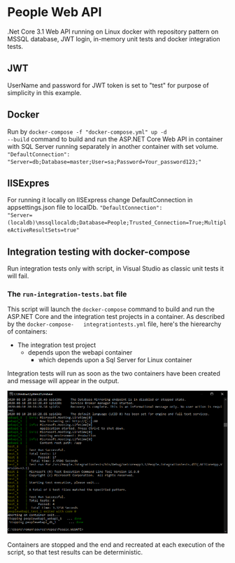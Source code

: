 # People Web API
.Net Core 3.1 Web API running on Linux docker with repository pattern on MSSQL database, JWT login, in-memory unit tests and docker integration tests.

## JWT
UserName and password for JWT token is set to "test" for purpose of simplicity in this example.

## Docker
Run by <code>docker-compose -f "docker-compose.yml" up -d --build</code> command to build and run the ASP.NET Core Web API in container with SQL Server running separately in another container with set volume. <code>"DefaultConnection": "Server=db;Database=master;User=sa;Password=Your_password123;"</code>

## IISExpres
For running it locally on IISExpress change DefaultConnection in appsettings.json file to localDb.
<code>"DefaultConnection": "Server=(localdb)\\mssqllocaldb;Database=People;Trusted_Connection=True;MultipleActiveResultSets=true"</code>

## Integration testing with docker-compose
Run integration tests only with script, in Visual Studio as classic unit tests it will fail.

### The `run-integration-tests.bat` file
This script will launch the `docker-compose` command to build and run the ASP.NET Core and the integration test projects in a container. As described by the `docker-compose-   integrationtests.yml` file, here's the hierearchy of containers:
 * The integration test project
   * depends upon the webapi container
     * which depends upon a Sql Server for Linux container


 Integration tests will run as soon as the two containers have been created and message will appear in the output.
 
 ![Integration tests result example](/People.IntegrationTests/IntegrationTests.PNG "Integration tests result example")
 
 Containers are stopped and the end and recreated at each execution of the script, so that test results can be deterministic.
